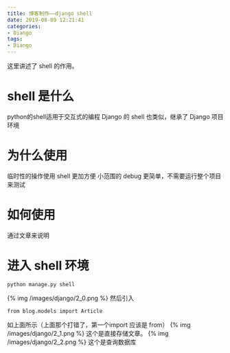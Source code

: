 ```yaml
---
title: 博客制作——django shell
date: 2019-08-09 12:21:41
categories:
- Diango
tags:
- Diango
---
```

这里讲述了 shell 的作用。
<!-- more -->
# shell 是什么
python的shell适用于交互式的编程
Django 的 shell 也类似，继承了 Django 项目环境
# 为什么使用
临时性的操作使用 shell 更加方便
小范围的 debug 更简单，不需要运行整个项目来测试
# 如何使用
通过文章来说明
# 进入 shell 环境

	python manage.py shell

{% img /images/django/2_0.png %}
然后引入

	from blog.models import Article
	
如上面所示（上面那个打错了，第一个import 应该是 from）
{% img /images/django/2_1.png %}
这个是直接存储文章。
{% img /images/django/2_2.png %}
这个是查询数据库



